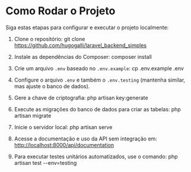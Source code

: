 # Como Rodar o Projeto

Siga estas etapas para configurar e executar o projeto localmente:


1. Clone o repositório: 
git clone https://github.com/hugogalli/laravel_backend_simples

2. Instale as dependências do Composer: 
composer install


3. Crie um arquivo `.env` baseado no `.env.example`: 
cp .env.example .env


4. Configure o arquivo `.env` e também o `.env.testing` (mantenha similar, mas ajuste o banco de dados). 


5. Gere a chave de criptografia: 
php artisan key:generate


6. Execute as migrações do banco de dados para criar as tabelas: 
php artisan migrate


7. Inicie o servidor local: 
php artisan serve


8. Acesse a documentação e uso da API sem integração em: [http://localhost:8000/api/documentation](http://localhost:8000/api/documentation)


9. Para executar testes unitários automatizados, use o comando:
php artisan test --env=testing
